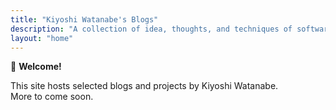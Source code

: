 ```yaml
---
title: "Kiyoshi Watanabe's Blogs"
description: "A collection of idea, thoughts, and techniques of software vulnerability hunting"
layout: "home"
---
```


👋 **Welcome!**

This site hosts selected blogs and projects by Kiyoshi Watanabe.  
More to come soon.